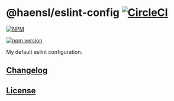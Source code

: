 # @haensl/eslint-config [![CircleCI](https://circleci.com/gh/haensl/eslint-config.svg?style=svg)](https://circleci.com/gh/haensl/eslint-config)

[![NPM](https://nodei.co/npm/@haensl%2Feslint-config.png?downloads=true)](https://nodei.co/npm/@haensl%2Feslint-config/)

[![npm version](https://badge.fury.io/js/@haensl%2Feslint-config.svg)](http://badge.fury.io/js/@haensl%2Feslint-config)

My default eslint configuration.

## [Changelog](CHANGELOG.md)

## [License](LICENSE)
